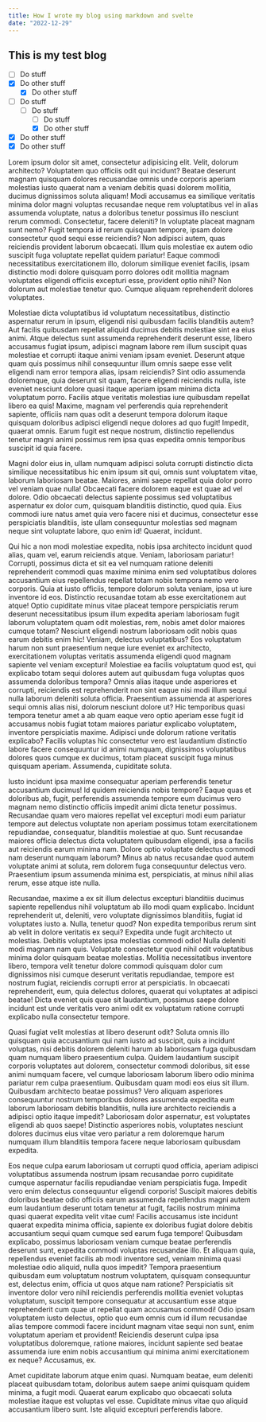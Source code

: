 ```yaml
---
title: How I wrote my blog using markdown and svelte 
date: "2022-12-29"
---
```

## This is my test blog

- [ ] Do stuff
- [x] Do other stuff
    - [x] Do other stuff
- [ ] Do stuff
    - [ ] Do stuff
        - [ ] Do stuff
        - [x] Do other stuff
- [x] Do other stuff
- [x] Do other stuff

Lorem ipsum dolor sit amet, consectetur adipisicing elit. 
Velit, dolorum architecto? Voluptatem quo officiis odit qui incidunt? Beatae deserunt magnam quisquam dolores recusandae omnis unde corporis aperiam molestias iusto quaerat nam a veniam debitis quasi dolorem mollitia, ducimus dignissimos soluta aliquam! Modi accusamus ea similique veritatis minima dolor magni voluptas recusandae neque rem voluptatibus vel in alias assumenda voluptate, natus a doloribus tenetur possimus illo nesciunt rerum commodi. 
Consectetur, facere deleniti? In voluptate placeat magnam sunt nemo? Fugit tempora id rerum quisquam tempore, ipsam dolore consectetur quod sequi esse reiciendis? Non adipisci autem, quas reiciendis provident laborum obcaecati. 
Illum quis molestiae ex autem odio suscipit fuga voluptate repellat quidem pariatur! Eaque commodi necessitatibus exercitationem illo, dolorum similique eveniet facilis, ipsam distinctio modi dolore quisquam porro dolores odit mollitia magnam voluptates eligendi officiis excepturi esse, provident optio nihil? Non dolorum aut molestiae tenetur quo. 
Cumque aliquam reprehenderit dolores voluptates. 

Molestiae dicta voluptatibus id voluptatum necessitatibus, distinctio aspernatur rerum in ipsum, eligendi nisi quibusdam facilis blanditiis autem? Aut facilis quibusdam repellat aliquid ducimus debitis molestiae sint ea eius animi. 
Atque delectus sunt assumenda reprehenderit deserunt esse, libero accusamus fugiat ipsum, adipisci magnam labore rem illum suscipit quas molestiae et corrupti itaque animi veniam ipsam eveniet. 
Deserunt atque quam quis possimus nihil consequuntur illum omnis saepe esse velit eligendi nam error tempora alias, ipsam reiciendis? Sint odio assumenda doloremque, quia deserunt sit quam, facere eligendi reiciendis nulla, iste eveniet nesciunt dolore quasi itaque aperiam ipsam minima dicta voluptatum porro. 
Facilis atque veritatis molestias iure quibusdam repellat libero ea quis! Maxime, magnam vel perferendis quia reprehenderit sapiente, officiis nam quas odit a deserunt tempora dolorum itaque quisquam doloribus adipisci eligendi neque dolores ad quo fugit! Impedit, quaerat omnis. 
Earum fugit est neque nostrum, distinctio repellendus tenetur magni animi possimus rem ipsa quas expedita omnis temporibus suscipit id quia facere. 

Magni dolor eius in, ullam numquam adipisci soluta corrupti distinctio dicta similique necessitatibus hic enim ipsum sit qui, omnis sunt voluptatem vitae, laborum laboriosam beatae. 
Maiores, animi saepe repellat quia dolor porro vel veniam quae nulla! Obcaecati facere dolorem eaque est quae ad vel dolore. 
Odio obcaecati delectus sapiente possimus sed voluptatibus aspernatur ex dolor cum, quisquam blanditiis distinctio, quod quia. 
Eius commodi iure natus amet quia vero facere nisi et ducimus, consectetur esse perspiciatis blanditiis, iste ullam consequuntur molestias sed magnam neque sint voluptate labore, quo enim id! Quaerat, incidunt. 

Qui hic a non modi molestiae expedita, nobis ipsa architecto incidunt quod alias, quam vel, earum reiciendis atque. 
Veniam, laboriosam pariatur! Corrupti, possimus dicta et sit ea vel numquam ratione deleniti reprehenderit commodi quas maxime minima enim sed voluptatibus dolores accusantium eius repellendus repellat totam nobis tempora nemo vero corporis. 
Quia at iusto officiis, tempore dolorum soluta veniam, ipsa ut iure inventore id eos. 
Distinctio recusandae totam ab esse exercitationem aut atque! Optio cupiditate minus vitae placeat tempore perspiciatis rerum deserunt necessitatibus ipsum illum expedita aperiam laboriosam fugit laborum voluptatem quam odit molestias, rem, nobis amet dolor maiores cumque totam? Nesciunt eligendi nostrum laboriosam odit nobis quas earum debitis enim hic! Veniam, delectus voluptatibus? Eos voluptatum harum non sunt praesentium neque iure eveniet ex architecto, exercitationem voluptas veritatis assumenda eligendi quod magnam sapiente vel veniam excepturi! Molestiae ea facilis voluptatum quod est, qui explicabo totam sequi dolores autem aut quibusdam fuga voluptas quos assumenda doloribus tempora? Omnis alias itaque unde asperiores et corrupti, reiciendis est reprehenderit non sint eaque nisi modi illum sequi nulla laborum deleniti soluta officia. 
Praesentium assumenda at asperiores sequi omnis alias nisi, dolorum nesciunt dolore ut? Hic temporibus quasi tempora tenetur amet a ab quam eaque vero optio aperiam esse fugit id accusamus nobis fugiat totam maiores pariatur explicabo voluptatem, inventore perspiciatis maxime. 
Adipisci unde dolorum ratione veritatis explicabo? Facilis voluptas hic consectetur vero est laudantium distinctio labore facere consequuntur id animi numquam, dignissimos voluptatibus dolores quos cumque ex ducimus, totam placeat suscipit fuga minus quisquam aperiam. 
Assumenda, cupiditate soluta. 

Iusto incidunt ipsa maxime consequatur aperiam perferendis tenetur accusantium ducimus! Id quidem reiciendis nobis tempore? Eaque quas et doloribus ab, fugit, perferendis assumenda tempore eum ducimus vero magnam nemo distinctio officiis impedit animi dicta tenetur possimus. 
Recusandae quam vero maiores repellat vel excepturi modi eum pariatur tempore aut delectus voluptate non aperiam possimus totam exercitationem repudiandae, consequatur, blanditiis molestiae at quo. 
Sunt recusandae maiores officia delectus dicta voluptatem quibusdam eligendi, ipsa a facilis aut reiciendis earum minima nam. 
Dolore optio voluptate delectus commodi nam deserunt numquam laborum? Minus ab natus recusandae quod autem voluptate animi at soluta, rem dolorem fuga consequuntur delectus vero. 
Praesentium ipsum assumenda minima est, perspiciatis, at minus nihil alias rerum, esse atque iste nulla. 

Recusandae, maxime a ex sit illum delectus excepturi blanditiis ducimus sapiente repellendus nihil voluptatum ab illo modi quam explicabo. 
Incidunt reprehenderit ut, deleniti, vero voluptate dignissimos blanditiis, fugiat id voluptates iusto a. 
Nulla, tenetur quod? Non expedita temporibus rerum sint ab velit in dolore veritatis ex sequi? Expedita unde fugit architecto ut molestias. 
Debitis voluptates ipsa molestias commodi odio! Nulla deleniti modi magnam nam quis. 
Voluptate consectetur quod nihil odit voluptatibus minima dolor quisquam beatae molestias. 
Mollitia necessitatibus inventore libero, tempora velit tenetur dolore commodi quisquam dolor cum dignissimos nisi cumque deserunt veritatis repudiandae, tempore est nostrum fugiat, reiciendis corrupti error at perspiciatis. 
In obcaecati reprehenderit, eum, quia delectus dolores, quaerat qui voluptates at adipisci beatae! Dicta eveniet quis quae sit laudantium, possimus saepe dolore incidunt est unde veritatis vero animi odit ex voluptatum ratione corrupti explicabo nulla consectetur tempore. 

Quasi fugiat velit molestias at libero deserunt odit? Soluta omnis illo quisquam quia accusantium qui nam iusto ad suscipit, quis a incidunt voluptas, nisi debitis dolorem deleniti harum ab laboriosam fuga quibusdam quam numquam libero praesentium culpa. 
Quidem laudantium suscipit corporis voluptates aut dolorem, consectetur commodi doloribus, sit esse animi numquam facere, vel cumque laboriosam laborum libero odio minima pariatur rem culpa praesentium. 
Quibusdam quam modi eos eius sit illum. 
Quibusdam architecto beatae possimus? Vero aliquam asperiores consequuntur nostrum temporibus dolores assumenda expedita eum laborum laboriosam debitis blanditiis, nulla iure architecto reiciendis a adipisci optio itaque impedit? Laboriosam dolor aspernatur, est voluptates eligendi ab quos saepe! Distinctio asperiores nobis, voluptates nesciunt dolores ducimus eius vitae vero pariatur a rem doloremque harum numquam illum blanditiis tempora facere neque laboriosam quibusdam expedita. 

Eos neque culpa earum laboriosam ut corrupti quod officia, aperiam adipisci voluptatibus assumenda nostrum ipsam recusandae porro cupiditate cumque aspernatur facilis repudiandae veniam perspiciatis fuga. 
Impedit vero enim delectus consequuntur eligendi corporis! Suscipit maiores debitis doloribus beatae odio officiis earum assumenda repellendus magni autem eum laudantium deserunt totam tenetur at fugit, facilis nostrum minima quasi quaerat expedita velit vitae cum! Facilis accusamus iste incidunt quaerat expedita minima officia, sapiente ex doloribus fugiat dolore debitis accusantium sequi quam cumque sed earum fuga tempore! Quibusdam explicabo, possimus laboriosam veniam cumque beatae perferendis deserunt sunt, expedita commodi voluptas recusandae illo. 
Et aliquam quia, repellendus eveniet facilis ab modi inventore sed, veniam minima quasi molestiae odio aliquid, nulla quos impedit? Tempora praesentium quibusdam eum voluptatum nostrum voluptatem, quisquam consequuntur est, delectus enim, officia ut quos atque nam ratione? Perspiciatis sit inventore dolor vero nihil reiciendis perferendis mollitia eveniet voluptas voluptatum, suscipit tempore consequatur at accusantium esse atque reprehenderit cum quae ut repellat quam accusamus commodi! Odio ipsam voluptatem iusto delectus, optio quo eum omnis cum id illum recusandae alias tempore commodi facere incidunt magnam vitae sequi non sunt, enim voluptatum aperiam et provident! Reiciendis deserunt culpa ipsa voluptatibus doloremque, ratione maiores, incidunt sapiente sed beatae assumenda iure enim nobis accusantium qui minima animi exercitationem ex neque? Accusamus, ex. 

Amet cupiditate laborum atque enim quasi. 
Numquam beatae, eum deleniti placeat quibusdam totam, doloribus autem saepe animi quisquam quidem minima, a fugit modi. 
Quaerat earum explicabo quo obcaecati soluta molestiae itaque est voluptas vel esse. 
Cupiditate minus vitae quo aliquid accusantium libero sunt. 
Iste aliquid excepturi perferendis labore.
